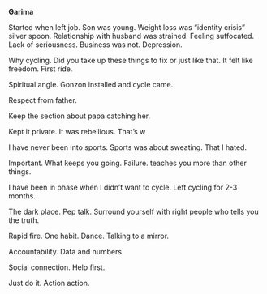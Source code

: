 **Garima** 

  

Started when left job. Son was young. Weight loss was “identity crisis” silver spoon. Relationship with husband was strained. Feeling suffocated. Lack of seriousness. Business was not. Depression. 

  

Why cycling. Did you take up these things to fix or just like that. It felt like freedom. First ride. 

  

Spiritual angle. Gonzon installed and cycle came. 

  

  

Respect from father. 

  

Keep the section about papa catching her. 

  

Kept it private. It was rebellious. That’s w

  

I have never been into sports. Sports was about sweating. That I hated. 

  

Important. What keeps you going. Failure. teaches you more than other things. 

  

I have been in phase when I didn’t want to cycle. Left cycling for 2-3 months. 

  

The dark place. Pep talk. Surround yourself with right people who tells you the truth. 

  

Rapid fire. One habit. Dance. Talking to a mirror. 

  

Accountability. Data and numbers. 

  

Social connection. Help first. 

  

Just do it. Action action.